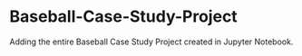 # Baseball-Case-Study-Project
Adding the entire Baseball Case Study Project created in Jupyter Notebook.
